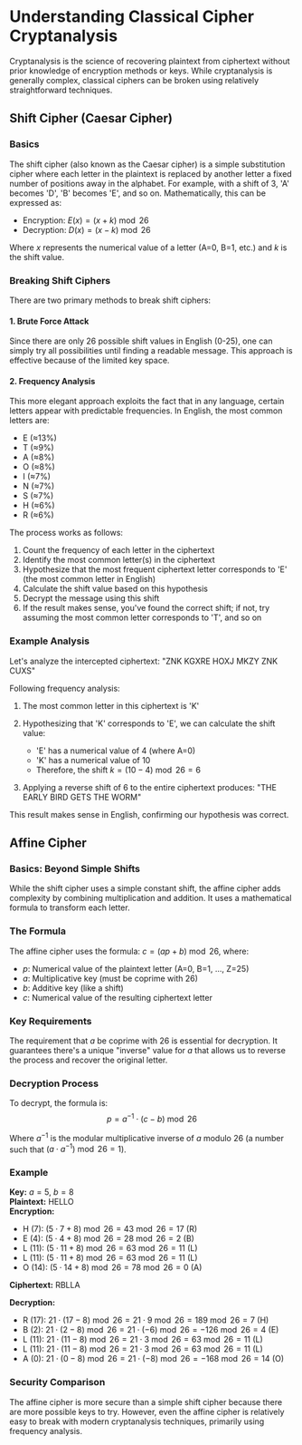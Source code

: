 # Understanding Classical Cipher Cryptanalysis

Cryptanalysis is the science of recovering plaintext from ciphertext without prior knowledge of encryption methods or keys. While cryptanalysis is generally complex, classical ciphers can be broken using relatively straightforward techniques.

## Shift Cipher (Caesar Cipher)

### Basics

The shift cipher (also known as the Caesar cipher) is a simple substitution cipher where each letter in the plaintext is replaced by another letter a fixed number of positions away in the alphabet. For example, with a shift of 3, 'A' becomes 'D', 'B' becomes 'E', and so on. Mathematically, this can be expressed as:

- Encryption: $E(x) = (x + k) \bmod 26$
- Decryption: $D(x) = (x - k) \bmod 26$

Where $x$ represents the numerical value of a letter (A=0, B=1, etc.) and $k$ is the shift value.

### Breaking Shift Ciphers

There are two primary methods to break shift ciphers:

#### 1. Brute Force Attack

Since there are only 26 possible shift values in English (0-25), one can simply try all possibilities until finding a readable message. This approach is effective because of the limited key space.

#### 2. Frequency Analysis

This more elegant approach exploits the fact that in any language, certain letters appear with predictable frequencies. In English, the most common letters are:

- E (≈13%)
- T (≈9%)
- A (≈8%)
- O (≈8%)
- I (≈7%)
- N (≈7%)
- S (≈7%)
- H (≈6%)
- R (≈6%)

The process works as follows:

1. Count the frequency of each letter in the ciphertext
2. Identify the most common letter(s) in the ciphertext
3. Hypothesize that the most frequent ciphertext letter corresponds to 'E' (the most common letter in English)
4. Calculate the shift value based on this hypothesis
5. Decrypt the message using this shift
6. If the result makes sense, you've found the correct shift; if not, try assuming the most common letter corresponds to 'T', and so on

### Example Analysis

Let's analyze the intercepted ciphertext: "ZNK KGXRE HOXJ MKZY ZNK CUXS"

Following frequency analysis:
1. The most common letter in this ciphertext is 'K' 
2. Hypothesizing that 'K' corresponds to 'E', we can calculate the shift value:
    - 'E' has a numerical value of 4 (where A=0)
    - 'K' has a numerical value of 10
    - Therefore, the shift $k = (10 - 4) \bmod 26 = 6$

3. Applying a reverse shift of 6 to the entire ciphertext produces:
    "THE EARLY BIRD GETS THE WORM"

This result makes sense in English, confirming our hypothesis was correct.

## Affine Cipher

### Basics: Beyond Simple Shifts

While the shift cipher uses a simple constant shift, the affine cipher adds complexity by combining multiplication and addition. It uses a mathematical formula to transform each letter.

### The Formula

The affine cipher uses the formula: $c = (ap + b) \bmod 26$, where:

- $p$: Numerical value of the plaintext letter (A=0, B=1, ..., Z=25)
- $a$: Multiplicative key (must be coprime with 26)
- $b$: Additive key (like a shift)
- $c$: Numerical value of the resulting ciphertext letter

### Key Requirements

The requirement that $a$ be coprime with 26 is essential for decryption. It guarantees there's a unique "inverse" value for $a$ that allows us to reverse the process and recover the original letter.

### Decryption Process

To decrypt, the formula is:
$$p = a^{-1} \cdot (c - b) \bmod 26$$

Where $a^{-1}$ is the modular multiplicative inverse of $a$ modulo 26 (a number such that $(a \cdot a^{-1}) \bmod 26 = 1$).

### Example

**Key:** $a = 5$, $b = 8$  
**Plaintext:** HELLO  
**Encryption:**
- H (7): $(5 \cdot 7 + 8) \bmod 26 = 43 \bmod 26 = 17$ (R)
- E (4): $(5 \cdot 4 + 8) \bmod 26 = 28 \bmod 26 = 2$ (B)
- L (11): $(5 \cdot 11 + 8) \bmod 26 = 63 \bmod 26 = 11$ (L)
- L (11): $(5 \cdot 11 + 8) \bmod 26 = 63 \bmod 26 = 11$ (L)
- O (14): $(5 \cdot 14 + 8) \bmod 26 = 78 \bmod 26 = 0$ (A)

**Ciphertext:** RBLLA

**Decryption:**
- R (17): $21 \cdot (17-8) \bmod 26 = 21 \cdot 9 \bmod 26 = 189 \bmod 26 = 7$ (H)
- B (2): $21 \cdot (2-8) \bmod 26 = 21 \cdot (-6) \bmod 26 = -126 \bmod 26 = 4$ (E)
- L (11): $21 \cdot (11-8) \bmod 26 = 21 \cdot 3 \bmod 26 = 63 \bmod 26 = 11$ (L)
- L (11): $21 \cdot (11-8) \bmod 26 = 21 \cdot 3 \bmod 26 = 63 \bmod 26 = 11$ (L)
- A (0): $21 \cdot (0-8) \bmod 26 = 21 \cdot (-8) \bmod 26 = -168 \bmod 26 = 14$ (O)

### Security Comparison

The affine cipher is more secure than a simple shift cipher because there are more possible keys to try. However, even the affine cipher is relatively easy to break with modern cryptanalysis techniques, primarily using frequency analysis.
